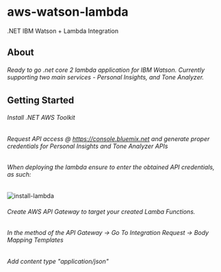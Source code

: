 # aws-watson-lambda
.NET IBM Watson + Lambda Integration

## About
###### Ready to go .net core 2 lambda application for IBM Watson. Currently supporting two main services - Personal Insights, and Tone Analyzer.

## Getting Started
###### Install .NET AWS Toolkit
###### Request API access @ https://console.bluemix.net and generate proper credentials for Personal Insights and Tone Analyzer APIs
###### When deploying the lambda ensure to enter the obtained API credentials, as such:

![install-lambda](https://user-images.githubusercontent.com/2171533/38385962-e4d90c9e-38d8-11e8-974f-bd1d7805fbe7.PNG)

###### Create AWS API Gateway to target your created Lamba Functions.
###### In the method of the API Gateway -> Go To Integration Request -> Body Mapping Templates
###### Add content type "application/json"